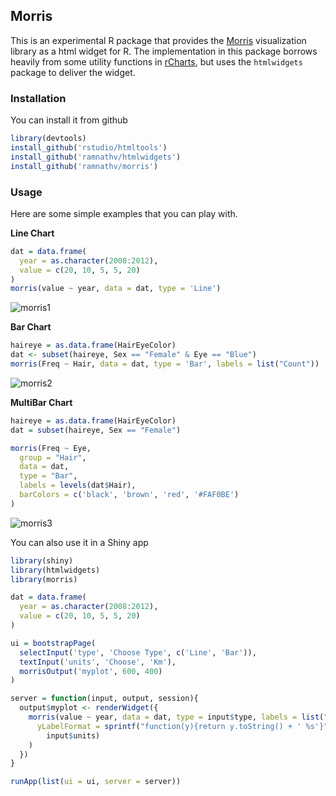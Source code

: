 ## Morris

This is an experimental R package that provides the [Morris](http://morrisjs.github.io/morris.js/) visualization library as a html widget for R. The implementation in this package borrows heavily from some utility functions in [rCharts](http://github.com/ramnathv/rCharts), but uses the `htmlwidgets` package to deliver the widget.

### Installation

You can install it from github

```r
library(devtools)
install_github('rstudio/htmltools')
install_github('ramnathv/htmlwidgets')
install_github('ramnathv/morris')
```

### Usage

Here are some simple examples that you can play with.

__Line Chart__

```r
dat = data.frame(
  year = as.character(2008:2012),
  value = c(20, 10, 5, 5, 20)
)
morris(value ~ year, data = dat, type = 'Line')
```

![morris1](http://i.imgur.com/Vo5DLOq.png)

__Bar Chart__

```r
haireye = as.data.frame(HairEyeColor)
dat <- subset(haireye, Sex == "Female" & Eye == "Blue")
morris(Freq ~ Hair, data = dat, type = 'Bar', labels = list("Count"))
```

![morris2](http://i.imgur.com/1l3LnrE.png)

__MultiBar Chart__


```r
haireye = as.data.frame(HairEyeColor)
dat = subset(haireye, Sex == "Female")

morris(Freq ~ Eye, 
  group = "Hair", 
  data = dat, 
  type = "Bar", 
  labels = levels(dat$Hair),
  barColors = c('black', 'brown', 'red', '#FAF0BE')  
)
```

![morris3](http://i.imgur.com/aBgtzbU.png)

You can also use it in a Shiny app

```r
library(shiny)
library(htmlwidgets)
library(morris)

dat = data.frame(
  year = as.character(2008:2012),
  value = c(20, 10, 5, 5, 20)
)

ui = bootstrapPage(
  selectInput('type', 'Choose Type', c('Line', 'Bar')),
  textInput('units', 'Choose', 'Km'),
  morrisOutput('myplot', 600, 400)
)

server = function(input, output, session){
  output$myplot <- renderWidget({
    morris(value ~ year, data = dat, type = input$type, labels = list("Value"),
      yLabelFormat = sprintf("function(y){return y.toString() + ' %s'}", 
        input$units)       
    )
  })
}

runApp(list(ui = ui, server = server))
```

